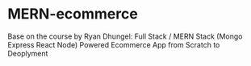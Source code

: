 # MERN-ecommerce
Base on the course by Ryan Dhungel:  Full Stack / MERN Stack (Mongo Express React Node) Powered Ecommerce App from Scratch to Deoplyment
